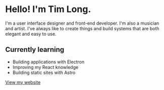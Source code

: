 # Hello! I'm Tim Long. 

I'm a user interface designer and front-end developer. I'm also a musician and artist. I've always like to create things and build systems that are both elegant and easy to use.

## Currently learning
- Building applications with Electron
- Improving my React knowledge
- Building static sites with Astro

[View my website](https://timuism.net)




